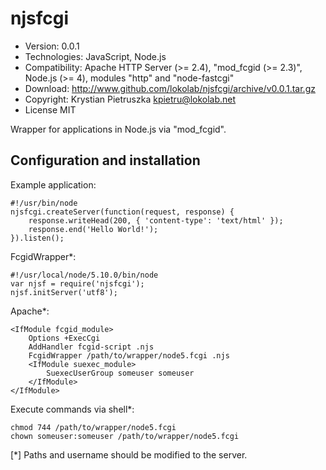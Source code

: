 njsfcgi
=======

- Version:
      0.0.1
- Technologies:
      JavaScript, Node.js
- Compatibility:
      Apache HTTP Server (>= 2.4), "mod_fcgid (>= 2.3)", Node.js (>= 4), modules "http" and "node-fastcgi"
- Download:
      http://www.github.com/lokolab/njsfcgi/archive/v0.0.1.tar.gz
- Copyright:
      Krystian Pietruszka <kpietru@lokolab.net>
- License MIT

Wrapper for applications in Node.js via "mod_fcgid".

Configuration and installation
------------------------------

Example application:

    #!/usr/bin/node
    njsfcgi.createServer(function(request, response) {
        response.writeHead(200, { 'content-type': 'text/html' });
        response.end('Hello World!');
    }).listen();

FcgidWrapper*:

    #!/usr/local/node/5.10.0/bin/node
    var njsf = require('njsfcgi');
    njsf.initServer('utf8');

Apache*:

    <IfModule fcgid_module>
        Options +ExecCgi
        AddHandler fcgid-script .njs
        FcgidWrapper /path/to/wrapper/node5.fcgi .njs
        <IfModule suexec_module>
            SuexecUserGroup someuser someuser
        </IfModule>
    </IfModule>

Execute commands via shell*:

    chmod 744 /path/to/wrapper/node5.fcgi
    chown someuser:someuser /path/to/wrapper/node5.fcgi

[*] Paths and username should be modified to the server.
